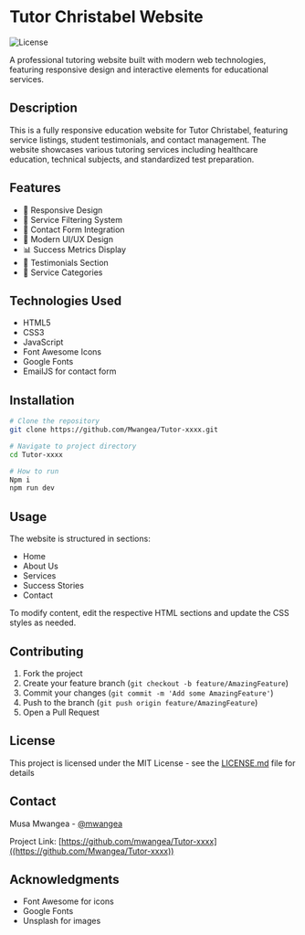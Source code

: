 # Tutor Christabel Website

![License](https://img.shields.io/badge/license-MIT-blue.svg)

A professional tutoring website built with modern web technologies, featuring responsive design and interactive elements for educational services.

## Description

This is a fully responsive education website for Tutor Christabel, featuring service listings, student testimonials, and contact management. The website showcases various tutoring services including healthcare education, technical subjects, and standardized test preparation.

## Features

- 📱 Responsive Design
- 🎯 Service Filtering System
- 💬 Contact Form Integration
- 🎨 Modern UI/UX Design
- 📊 Success Metrics Display
- 👥 Testimonials Section
- 📝 Service Categories

## Technologies Used

- HTML5
- CSS3
- JavaScript
- Font Awesome Icons
- Google Fonts
- EmailJS for contact form

## Installation

```bash
# Clone the repository
git clone https://github.com/Mwangea/Tutor-xxxx.git

# Navigate to project directory
cd Tutor-xxxx

# How to run
Npm i
npm run dev
```

## Usage

The website is structured in sections:
- Home
- About Us
- Services
- Success Stories
- Contact

To modify content, edit the respective HTML sections and update the CSS styles as needed.

## Contributing

1. Fork the project
2. Create your feature branch (`git checkout -b feature/AmazingFeature`)
3. Commit your changes (`git commit -m 'Add some AmazingFeature'`)
4. Push to the branch (`git push origin feature/AmazingFeature`)
5. Open a Pull Request

## License

This project is licensed under the MIT License - see the [LICENSE.md](LICENSE.md) file for details

## Contact

Musa Mwangea - [@mwangea](https://twitter.com/mwangea)

Project Link: [https://github.com/mwangea/Tutor-xxxx]((https://github.com/Mwangea/Tutor-xxxx))

## Acknowledgments

- Font Awesome for icons
- Google Fonts
- Unsplash for images
